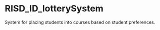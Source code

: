 RISD_ID_lotterySystem
=====================

System for placing students into courses based on student preferences.
